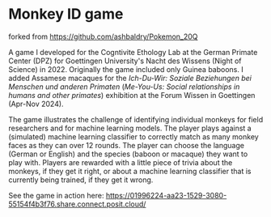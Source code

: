 # Monkey ID game

forked from https://github.com/ashbaldry/Pokemon_20Q

A game I developed for the Cogntivite Ethology Lab at the German Primate Center (DPZ) for Goettingen University's Nacht des Wissens (Night of Science) in 2022. Originally the game included only Guinea baboons. I added Assamese macaques for the *Ich-Du-Wir: Soziale Beziehungen bei Menschen und anderen Primaten* (*Me-You-Us: Social relationships in humans and other primates*) exhibition at the Forum Wissen in Goettingen (Apr-Nov 2024).

The game illustrates the challenge of identifying individual monkeys for field researchers and for machine learning models. The player plays against a (simulated) machine learning classifier to correctly match as many monkey faces as they can over 12 rounds. 
The player can choose the language (German or English) and the species (baboon or macaque) they want to play with.
Players are rewarded with a little piece of trivia about the monkeys, if they get it right, or about a machine learning classifier that is currently being trained, if they get it wrong.

See the game in action here: https://01996224-aa23-1529-3080-55154f4b3f76.share.connect.posit.cloud/
